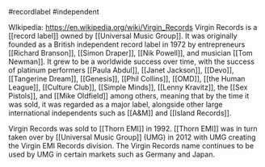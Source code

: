 #recordlabel #independent

WIkipedia: https://en.wikipedia.org/wiki/Virgin_Records
Virgin Records is a [[record label]] owned by [[Universal Music Group]]. It was originally founded as a British independent record label in 1972 by entrepreneurs [[Richard Branson]], [[Simon Draper]], [[Nik Powell]], and musician [[Tom Newman]]. It grew to be a worldwide success over time, with the success of platinum performers [[Paula Abdul]], [[Janet Jackson]], [[Devo]], [[Tangerine Dream]], [[Genesis]], [[Phil Collins]], [[OMD]], [[the Human League]], [[Culture Club]], [[Simple Minds]], [[Lenny Kravitz]], the [[Sex Pistols]], and [[Mike Oldfield]] among others, meaning that by the time it was sold, it was regarded as a major label, alongside other large international independents such as [[A&M]] and [[Island Records]].

Virgin Records was sold to [[Thorn EMI]] in 1992. [[Thorn EMI]] was in turn taken over by [[Universal Music Group]] (UMG) in 2012 with UMG creating the Virgin EMI Records division. The Virgin Records name continues to be used by UMG in certain markets such as Germany and Japan.